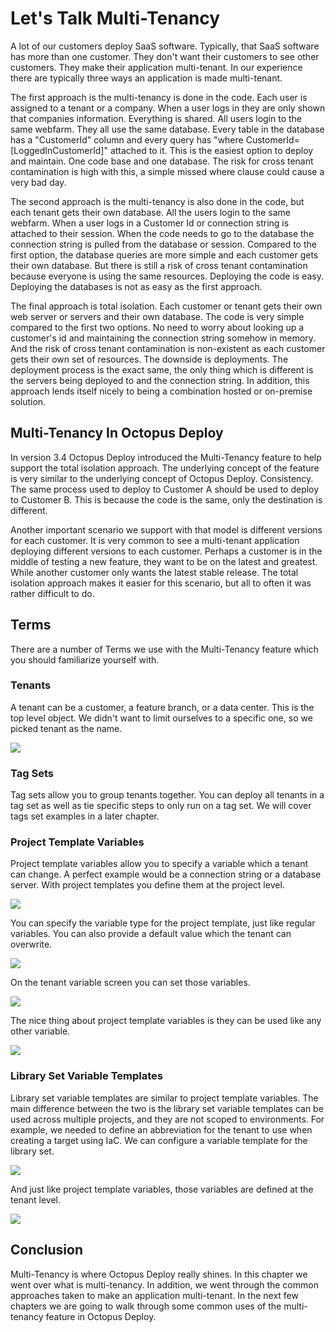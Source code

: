 # Let's Talk Multi-Tenancy

A lot of our customers deploy SaaS software.  Typically, that SaaS software has more than one customer.  They don't want their customers to see other customers.  They make their application multi-tenant.  In our experience there are typically three ways an application is made multi-tenant.  

The first approach is the multi-tenancy is done in the code.  Each user is assigned to a tenant or a company.  When a user logs in they are only shown that companies information.  Everything is shared.  All users login to the same webfarm.  They all use the same database.  Every table in the database has a "CustomerId" column and every query has "where CustomerId=[LoggedInCustomerId]" attached to it.  This is the easiest option to deploy and maintain.  One code base and one database.  The risk for cross tenant contamination is high with this, a simple missed where clause could cause a very bad day.

The second approach is the multi-tenancy is also done in the code, but each tenant gets their own database.  All the users login to the same webfarm.  When a user logs in a Customer Id or connection string is attached to their session.  When the code needs to go to the database the connection string is pulled from the database or session.  Compared to the first option, the database queries are more simple and each customer gets their own database.  But there is still a risk of cross tenant contamination because everyone is using the same resources.  Deploying the code is easy.  Deploying the databases is not as easy as the first approach.  

The final approach is total isolation.  Each customer or tenant gets their own web server or servers and their own database.  The code is very simple compared to the first two options.  No need to worry about looking up a customer's id and maintaining the connection string somehow in memory.  And the risk of cross tenant contamination is non-existent as each customer gets their own set of resources.  The downside is deployments.  The deployment process is the exact same, the only thing which is different is the servers being deployed to and the connection string.  In addition, this approach lends itself nicely to being a combination hosted or on-premise solution.

## Multi-Tenancy In Octopus Deploy

In version 3.4 Octopus Deploy introduced the Multi-Tenancy feature to help support the total isolation approach.  The underlying concept of the feature is very similar to the underlying concept of Octopus Deploy.  Consistency.  The same process used to deploy to Customer A should be used to deploy to Customer B.  This is because the code is the same, only the destination is different.  

Another important scenario we support with that model is different versions for each customer.  It is very common to see a multi-tenant application deploying different versions to each customer.  Perhaps a customer is in the middle of testing a new feature, they want to be on the latest and greatest.  While another customer only wants the latest stable release.  The total isolation approach makes it easier for this scenario, but all to often it was rather difficult to do.  

## Terms

There are a number of Terms we use with the Multi-Tenancy feature which you should familiarize yourself with.  

### Tenants

A tenant can be a customer, a feature branch, or a data center.  This is the top level object.  We didn't want to limit ourselves to a specific one, so we picked tenant as the name.  

![](images/tenantintro-tenantoverview.png)

### Tag Sets

Tag sets allow you to group tenants together.  You can deploy all tenants in a tag set as well as tie specific steps to only run on a tag set.  We will cover tags set examples in a later chapter.

### Project Template Variables

Project template variables allow you to specify a variable which a tenant can change.  A perfect example would be a connection string or a database server.  With project templates you define them at the project level.

![](images/multitenant-projectemplateoverview.png)

You can specify the variable type for the project template, just like regular variables.  You can also provide a default value which the tenant can overwrite.  

![](images/multitenancy-projectvariabledetails.png)

On the tenant variable screen you can set those variables.

![](images/multitenancy-settingprojecttemplates.png)

The nice thing about project template variables is they can be used like any other variable.  

![](images/multitenancy-projectvariablesusage.png)

### Library Set Variable Templates

Library set variable templates are similar to project template variables.  The main difference between the two is the library set variable templates can be used across multiple projects, and they are not scoped to environments.  For example, we needed to define an abbreviation for the tenant to use when creating a target using IaC.  We can configure a variable template for the library set.

![](images/multitenancy-librarysettemplates.png)

And just like project template variables, those variables are defined at the tenant level.

![](images/multitenancy-variablesettemplateused.png)

## Conclusion

Multi-Tenancy is where Octopus Deploy really shines.  In this chapter we went over what is multi-tenancy.  In addition, we went through the common approaches taken to make an application multi-tenant.  In the next few chapters we are going to walk through some common uses of the multi-tenancy feature in Octopus Deploy.